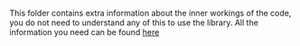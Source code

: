 This folder contains extra information about the inner workings of the code,
you do not need to understand any of this to use the library. All the information you need can be found [here](../README.md#usage)